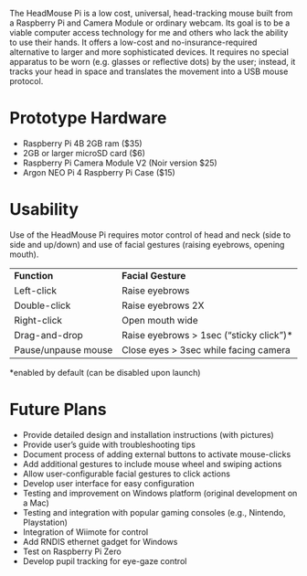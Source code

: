 The HeadMouse Pi is a low cost, universal, head-tracking mouse built from a Raspberry Pi and
Camera Module or ordinary webcam. Its goal is to be a viable computer access technology for me
and others who lack the ability to use their hands. It offers a low-cost and no-insurance-required 
alternative to larger and more sophisticated devices.  It requires no special apparatus to be worn 
(e.g. glasses or reflective dots) by the user; instead, it tracks your head in space and translates 
the movement into a USB mouse protocol.
 

# Prototype Hardware

*   Raspberry Pi 4B 2GB ram ($35)
*   2GB or larger microSD card ($6)
*   Raspberry Pi Camera Module V2 (Noir version $25)
*   Argon NEO Pi 4 Raspberry Pi Case ($15)


# Usability

Use of the HeadMouse Pi requires motor control of head and neck (side to side and up/down) and use 
of facial gestures (raising eyebrows, opening mouth).  

<table>
  <tr>
   <td><strong>Function</strong>
   </td>
   <td><strong>Facial Gesture</strong>
   </td>
  </tr>
  <tr>
   <td>Left-click
   </td>
   <td>Raise eyebrows
   </td>
  </tr>
  <tr>
   <td>Double-click
   </td>
   <td>Raise eyebrows 2X
   </td>
  </tr>
  <tr>
   <td>Right-click
   </td>
   <td>Open mouth wide
   </td>
  </tr>
  <tr>
   <td>Drag-and-drop
   </td>
   <td>Raise eyebrows > 1sec (“sticky click”)*
   </td>
  </tr>
  <tr>
   <td>Pause/unpause mouse
   </td>
   <td>Close eyes > 3sec while facing camera
   </td>
  </tr>
</table>
*enabled by default (can be disabled upon launch)


# Future Plans

*   Provide detailed design and installation instructions (with pictures)
*   Provide user’s guide with troubleshooting tips
*   Document process of adding external buttons to activate mouse-clicks
*   Add additional gestures to include mouse wheel and swiping actions
*   Allow user-configurable facial gestures to click actions
*   Develop user interface for easy configuration
*   Testing and improvement on Windows platform (original development on a Mac)
*   Testing and integration with popular gaming consoles (e.g., Nintendo, Playstation)
*   Integration of Wiimote for control
*   Add RNDIS ethernet gadget for Windows
*   Test on Raspberry Pi Zero
*   Develop pupil tracking for eye-gaze control
